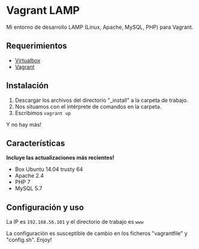 <h1>Vagrant LAMP</h1>

<p>Mi entorno de desarrollo LAMP (Linux, Apache, MySQL, PHP) para Vagrant.</p> 

<h2>Requerimientos</h2>
<ul>
  <li><a href="https://www.virtualbox.org">Virtualbox</a></li>
  <li><a href="https://www.vagrantup.com">Vagrant</a></li>
</ul>

<h2>Instalación</h2>
<ol>
  <li>Descargar los archivos del directorio "_install" a la carpeta de trabajo.</li>
  <li>Nos situamos con el intérprete de comandos en la carpeta.</li>
  <li>Escribimos  <code>vagrant up</code></li>
</ol>
<p>Y no hay más!</p>

<h2>Características</h2>
<p><b> Incluye las actualizaciones más recientes! </b></p>
<ul>
  <li>Box Ubuntu 14.04 trusty 64</li>
  <li>Apache 2.4</li>
  <li>PHP 7</li>
  <li>MySQL 5.7</li>
</ul>

<h2>Configuración y uso</h2>
<p>La IP es <code>192.168.56.101</code> y el directorio de trabajo es <code>www</code></p>
<p>La configuración es susceptible de cambio en los ficheros "vagrantfile" y "config.sh". Enjoy!</p>
